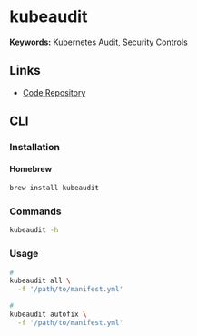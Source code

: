 # kubeaudit

**Keywords:** Kubernetes Audit, Security Controls

## Links

- [Code Repository](https://github.com/Shopify/kubeaudit)

## CLI

### Installation

#### Homebrew

```sh
brew install kubeaudit
```

### Commands

```sh
kubeaudit -h
```

### Usage

```sh
#
kubeaudit all \
  -f '/path/to/manifest.yml'

#
kubeaudit autofix \
  -f '/path/to/manifest.yml'
```
